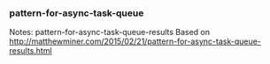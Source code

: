### pattern-for-async-task-queue
Notes: pattern-for-async-task-queue-results
Based on http://matthewminer.com/2015/02/21/pattern-for-async-task-queue-results.html

